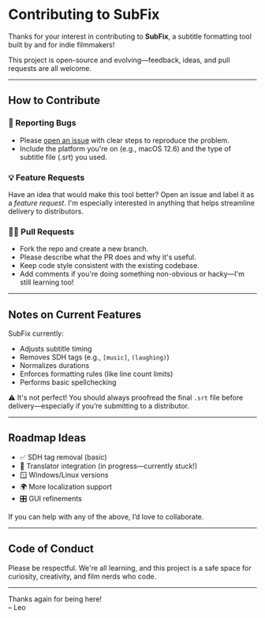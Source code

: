 # Contributing to SubFix

Thanks for your interest in contributing to **SubFix**, a subtitle formatting tool built by and for indie filmmakers!

This project is open-source and evolving—feedback, ideas, and pull requests are all welcome.

---

## How to Contribute

### 🐞 Reporting Bugs
- Please [open an issue](https://github.com/YOUR_USERNAME/SubFix/issues) with clear steps to reproduce the problem.
- Include the platform you're on (e.g., macOS 12.6) and the type of subtitle file (.srt) you used.

### 💡 Feature Requests
Have an idea that would make this tool better? Open an issue and label it as a *feature request*. I'm especially interested in anything that helps streamline delivery to distributors.

### 🧑‍💻 Pull Requests
- Fork the repo and create a new branch.
- Please describe what the PR does and why it's useful.
- Keep code style consistent with the existing codebase.
- Add comments if you're doing something non-obvious or hacky—I'm still learning too!

---

## Notes on Current Features

SubFix currently:
- Adjusts subtitle timing
- Removes SDH tags (e.g., `[music]`, `(laughing)`)
- Normalizes durations
- Enforces formatting rules (like line count limits)
- Performs basic spellchecking

⚠️ It's not perfect! You should always proofread the final `.srt` file before delivery—especially if you’re submitting to a distributor.

---

## Roadmap Ideas

- ✅ SDH tag removal (basic)
- 🧠 Translator integration (in progress—currently stuck!)
- 🪟 Windows/Linux versions
- 🌍 More localization support
- 🎛️ GUI refinements

If you can help with any of the above, I’d love to collaborate.

---

## Code of Conduct

Please be respectful. We're all learning, and this project is a safe space for curiosity, creativity, and film nerds who code.

---

Thanks again for being here!  
– Leo
